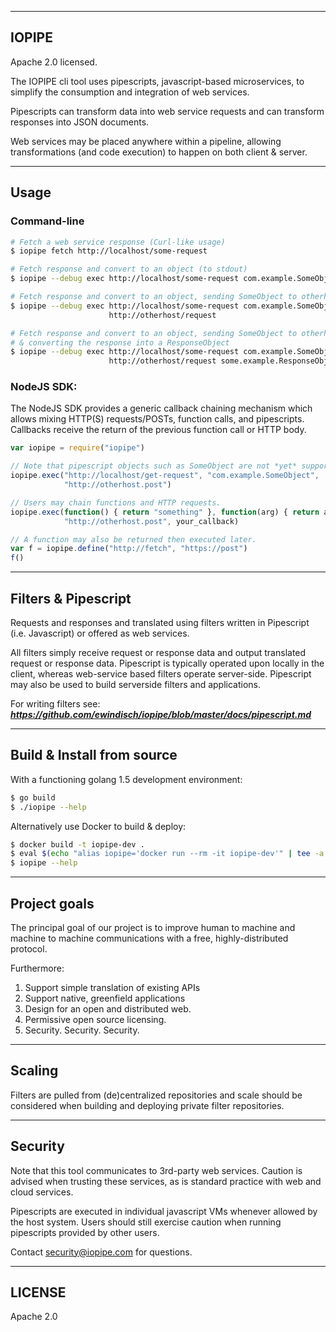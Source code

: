 ---------------------------------------
IOPIPE
---------------------------------------
Apache 2.0 licensed.

The IOPIPE cli tool uses pipescripts, javascript-based microservices,
to simplify the consumption and integration of web services.

Pipescripts can transform data into web service requests and
can transform responses into JSON documents.

Web services may be placed anywhere within a pipeline, allowing
transformations (and code execution) to happen on both client & server.

---------------------------------------
Usage
---------------------------------------

### Command-line

```sh
# Fetch a web service response (Curl-like usage)
$ iopipe fetch http://localhost/some-request

# Fetch response and convert to an object (to stdout)
$ iopipe --debug exec http://localhost/some-request com.example.SomeObject

# Fetch response and convert to an object, sending SomeObject to otherhost.
$ iopipe --debug exec http://localhost/some-request com.example.SomeObject \
                      http://otherhost/request

# Fetch response and convert to an object, sending SomeObject to otherhost,
# & converting the response into a ResponseObject
$ iopipe --debug exec http://localhost/some-request com.example.SomeObject \
                      http://otherhost/request some.example.ResponseObject
```

### NodeJS SDK:

The NodeJS SDK provides a generic callback chaining mechanism which allows
mixing HTTP(S) requests/POSTs, function calls, and pipescripts. Callbacks
receive the return of the previous function call or HTTP body.

```javascript
var iopipe = require("iopipe")

// Note that pipescript objects such as SomeObject are not *yet* supported.
iopipe.exec("http://localhost/get-request", "com.example.SomeObject",
            "http://otherhost.post")

// Users may chain functions and HTTP requests.
iopipe.exec(function() { return "something" }, function(arg) { return arg },
            "http://otherhost.post", your_callback)

// A function may also be returned then executed later.
var f = iopipe.define("http://fetch", "https://post")
f()
```

---------------------------------------
Filters & Pipescript
---------------------------------------

Requests and responses and translated using filters written in
Pipescript (i.e. Javascript) or offered as web services.

All filters simply receive request or response data and output
translated request or response data. Pipescript is typically operated
upon locally in the client, whereas web-service based filters operate
server-side. Pipescript may also be used to build serverside filters
and applications.

For writing filters see:
***https://github.com/ewindisch/iopipe/blob/master/docs/pipescript.md***

---------------------------------------
Build & Install from source
---------------------------------------

With a functioning golang 1.5 development environment:

```bash
$ go build
$ ./iopipe --help
```

Alternatively use Docker to build & deploy:

```bash
$ docker build -t iopipe-dev .
$ eval $(echo "alias iopipe='docker run --rm -it iopipe-dev'" | tee -a ~/.bashrc)
$ iopipe --help
```

---------------------------------------
Project goals
---------------------------------------

The principal goal of our project is to improve
human to machine and machine to machine communications
with a free, highly-distributed protocol.

Furthermore:

1. Support simple translation of existing APIs
2. Support native, greenfield applications
3. Design for an open and distributed web.
4. Permissive open source licensing.
5. Security. Security. Security.

---------------------------------------
Scaling
---------------------------------------

Filters are pulled from (de)centralized repositories
and scale should be considered when building and
deploying private filter repositories.

---------------------------------------
Security
---------------------------------------

Note that this tool communicates to 3rd-party
web services. Caution is advised when trusting
these services, as is standard practice with
web and cloud services.

Pipescripts are executed in individual
javascript VMs whenever allowed by the host
system. Users should still exercise caution
when running pipescripts provided by other
users.

Contact security@iopipe.com for questions.

---------------------------------------
LICENSE
---------------------------------------

Apache 2.0
